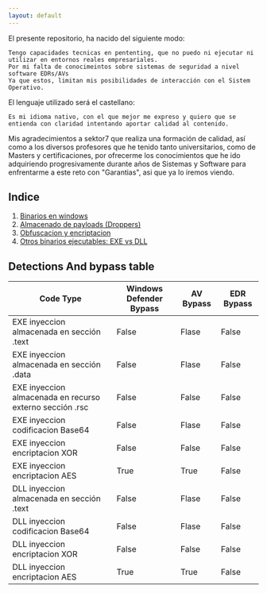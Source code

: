 ```yaml
---
layout: default
---
```



El presente repositorio, ha nacido del siguiente modo:

```
Tengo capacidades tecnicas en pententing, que no puedo ni ejecutar ni utilizar en entornos reales empresariales.
Por mi falta de conocimeintos sobre sistemas de seguridad a nivel software EDRs/AVs
Ya que estos, limitan mis posibilidades de interacción con el Sistem Operativo.
```

El lenguaje utilizado será el castellano:

```
Es mi idioma nativo, con el que mejor me expreso y quiero que se entienda con claridad intentando aportar calidad al contenido.
```

Mis agradecimientos a sektor7 que realiza una formación de calidad, así como a los diversos profesores que he tenido tanto universitarios, como de Masters y certificaciones, por ofrecerme los conocimientos que he ido adquiriendo progresivamente durante años de Sistemas y Software para enfrentarme a este reto con "Garantias", asi que ya lo  iremos viendo.

## Indice
  1. [Binarios en windows](./Binario_windows.html)
  2. [Almacenado de payloads (Droppers)](./Droppers_codigo.html)
  3. [Obfuscacion y encriptacion](./Obfuscacion_encriptacion.html)
  4. [Otros binarios ejecutables: EXE vs DLL](./exe_vs_dll.html)

## Detections And bypass table

| Code Type  | Windows Defender Bypass | AV Bypass | EDR Bypass |
| ------------- | ------------- | ------------- | ------------- |
| EXE inyeccion almacenada en sección .text  | False | Flase | False |
| EXE inyeccion almacenada en sección .data  | False | Flase | False |
| EXE inyeccion almacenada en recurso externo sección .rsc  | False | False | False |
| EXE inyeccion codificacion Base64  | False | Flase | False | 
| EXE inyeccion encriptacion XOR  | False | False | False | 
| EXE inyeccion encriptacion AES  | True | True | False | 
| DLL inyeccion almacenada en sección .text  | False | Flase | False |
| DLL inyeccion codificacion Base64  | False | Flase | False | 
| DLL inyeccion encriptacion XOR  | False | False | False | 
| DLL inyeccion encriptacion AES  | True | True | False |